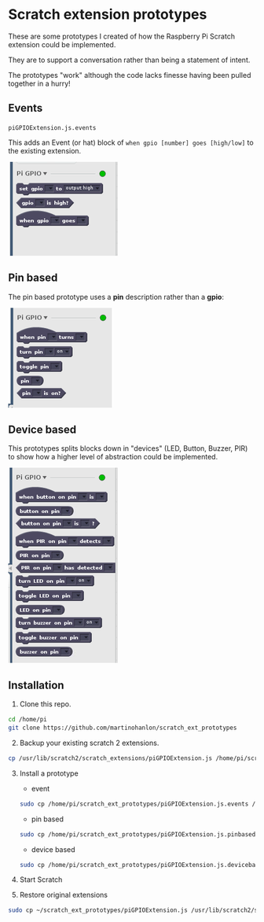 # Scratch extension prototypes

These are some prototypes I created of how the Raspberry Pi Scratch extension could be implemented.

They are to support a conversation rather than being a statement of intent.

The prototypes "work" although the code lacks finesse having been pulled together in a hurry!

## Events

`piGPIOExtension.js.events`

This adds an Event (or hat) block of `when gpio [number] goes [high/low]` to the existing extension.

![event block](images/events.png)

## Pin based

The pin based prototype uses a **pin** description rather than a **gpio**:

![pin based blocks](images/pin_based.png)

## Device based

This prototypes splits blocks down in "devices" (LED, Button, Buzzer, PIR) to show how a higher level of abstraction could be implemented.

![device based blocks](images/device_based.png)

## Installation 

1. Clone this repo.

```bash
cd /home/pi
git clone https://github.com/martinohanlon/scratch_ext_prototypes
```

2. Backup your existing scratch 2 extensions.

```bash
cp /usr/lib/scratch2/scratch_extensions/piGPIOExtension.js /home/pi/scratch_ext_prototypes
```

3. Install a prototype

	+ event

	```bash
	sudo cp /home/pi/scratch_ext_prototypes/piGPIOExtension.js.events /usr/lib/scratch2/scratch_extensions/piGPIOExtension.js
	```

    + pin based

	```bash
	sudo cp /home/pi/scratch_ext_prototypes/piGPIOExtension.js.pinbased /usr/lib/scratch2/scratch_extensions/piGPIOExtension.js
	```

    + device based

	```bash
	sudo cp /home/pi/scratch_ext_prototypes/piGPIOExtension.js.devicebased /usr/lib/scratch2/scratch_extensions/piGPIOExtension.js
	```

4. Start Scratch 

5. Restore original extensions

```bash
sudo cp ~/scratch_ext_prototypes/piGPIOExtension.js /usr/lib/scratch2/scratch_extensions
```

